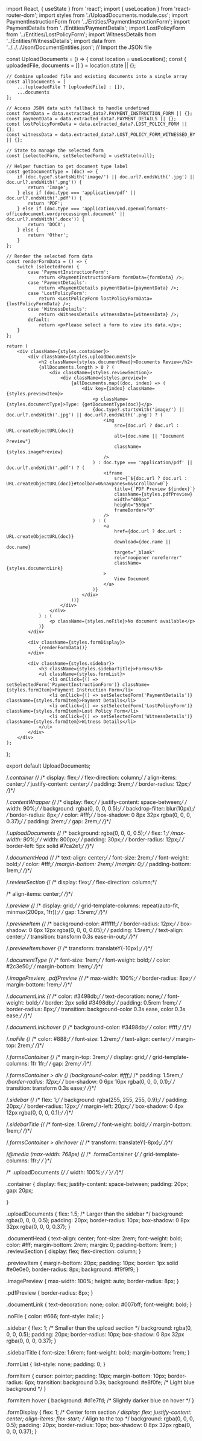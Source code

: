 import React, { useState } from 'react';
import { useLocation } from 'react-router-dom';
import styles from './UploadDocuments.module.css';
import PaymentInstructionForm from '../Entities/PaymentInstructionForm';
import PaymentDetails from '../Entities/PaymentDetails';
import LostPolicyForm from '../Entities/LostPolicyForm';
import WitnessDetails from '../Entities/WitnessDetails';
import data from '../../../Json/DocumentEntities.json'; // Import the JSON file

const UploadDocuments = () => {
    const location = useLocation();
    const { uploadedFile, documents = [] } = location.state || {};

    // Combine uploaded file and existing documents into a single array
    const allDocuments = [
        ...(uploadedFile ? [uploadedFile] : []),
        ...documents
    ];

    // Access JSON data with fallback to handle undefined
    const formData = data.extracted_data?.PAYMENT_INSTRUCTION_FORM || {};
    const paymentData = data.extracted_data?.PAYMENT_DETAILS || {};
    const lostPolicyFormData = data.extracted_data?.LOST_POLICY_FORM || {};
    const witnessData = data.extracted_data?.LOST_POLICY_FORM_WITNESSED_BY || {};

    // State to manage the selected form
    const [selectedForm, setSelectedForm] = useState(null);

    // Helper function to get document type label
    const getDocumentType = (doc) => {
        if (doc.type?.startsWith('image/') || doc.url?.endsWith('.jpg') || doc.url?.endsWith('.png')) {
            return 'Image';
        } else if (doc.type === 'application/pdf' || doc.url?.endsWith('.pdf')) {
            return 'PDF';
        } else if (doc.type === 'application/vnd.openxmlformats-officedocument.wordprocessingml.document' || doc.url?.endsWith('.docx')) {
            return 'DOCX';
        } else {
            return 'Other';
        }
    };

    // Render the selected form data
    const renderFormData = () => {
        switch (selectedForm) {
            case 'PaymentInstructionForm':
                return <PaymentInstructionForm formData={formData} />;
            case 'PaymentDetails':
                return <PaymentDetails paymentData={paymentData} />;
            case 'LostPolicyForm':
                return <LostPolicyForm lostPolicyFormData={lostPolicyFormData} />;
            case 'WitnessDetails':
                return <WitnessDetails witnessData={witnessData} />;
            default:
                return <p>Please select a form to view its data.</p>;
        }
    };

    return (
        <div className={styles.container}>
            <div className={styles.uploadDocuments}>
                <h2 className={styles.documentHead}>Documents Review</h2>
                {allDocuments.length > 0 ? (
                    <div className={styles.reviewSection}>
                        <div className={styles.preview}>
                            {allDocuments.map((doc, index) => (
                                <div key={index} className={styles.previewItem}>
                                    <p className={styles.documentType}>Type: {getDocumentType(doc)}</p>
                                    {doc.type?.startsWith('image/') || doc.url?.endsWith('.jpg') || doc.url?.endsWith('.png') ? (
                                        <img
                                            src={doc.url ? doc.url : URL.createObjectURL(doc)}
                                            alt={doc.name || "Document Preview"}
                                            className={styles.imagePreview}
                                        />
                                    ) : doc.type === 'application/pdf' || doc.url?.endsWith('.pdf') ? (
                                        <iframe
                                            src={`${doc.url ? doc.url : URL.createObjectURL(doc)}#toolbar=0&navpanes=0&scrollbar=0`}
                                            title={`PDF Preview ${index}`}
                                            className={styles.pdfPreview}
                                            width="400px"
                                            height="550px"
                                            frameBorder="0"
                                        />
                                    ) : (
                                        <a
                                            href={doc.url ? doc.url : URL.createObjectURL(doc)}
                                            download={doc.name || doc.name}
                                            target="_blank"
                                            rel="noopener noreferrer"
                                            className={styles.documentLink}
                                        >
                                            View Document
                                        </a>
                                    )}
                                </div>
                            ))}
                        </div>
                    </div>
                ) : (
                    <p className={styles.noFile}>No document available</p>
                )}
            </div>

            <div className={styles.formDisplay}>
                {renderFormData()}
            </div>

            <div className={styles.sidebar}>
                <h3 className={styles.sidebarTitle}>Forms</h3>
                <ul className={styles.formList}>
                    <li onClick={() => setSelectedForm('PaymentInstructionForm')} className={styles.formItem}>Payment Instruction Form</li>
                    <li onClick={() => setSelectedForm('PaymentDetails')} className={styles.formItem}>Payment Details</li>
                    <li onClick={() => setSelectedForm('LostPolicyForm')} className={styles.formItem}>Lost Policy Form</li>
                    <li onClick={() => setSelectedForm('WitnessDetails')} className={styles.formItem}>Witness Details</li>
                </ul>
            </div>
        </div>
    );
};

export default UploadDocuments;


/*.container {*/
/*    display: flex;*/
/*    flex-direction: column;*/
/*    align-items: center;*/
/*    justify-content: center;*/
/*    padding: 3rem;*/
/*    border-radius: 12px;*/
/*}*/

/*.contentWrapper {*/
/*    display: flex;*/
/*    justify-content: space-between;*/
/*    width: 90%;*/
/*    background: rgba(0, 0, 0, 0.5);*/
/*    backdrop-filter: blur(10px);*/
/*    border-radius: 8px;*/
/*    color: #fff;*/
/*    box-shadow: 0 8px 32px rgba(0, 0, 0, 0.37);*/
/*    padding: 2rem;*/
/*    gap: 2rem;*/
/*}*/

/*.uploadDocuments {*/
/*    background: rgba(0, 0, 0, 0.5);*/
/*    flex: 1;*/
    /*max-width: 90%;*/
/*    width: 800px;*/
/*        padding: 30px;*/
/*        border-radius: 12px;*/
/*        border-left: 5px solid #7ca2e1;*/
/*}*/

/*.documentHead {*/
/*    text-align: center;*/
/*    font-size: 2rem;*/
/*    font-weight: bold;*/
/*    color: #fff;*/
    /*margin-bottom: 2rem;*/
    /*margin: 0;*/
/*    padding-bottom: 1rem;*/
/*}*/

/*.reviewSection {*/
/*    display: flex;*/
/*    flex-direction: column;*/
        

/*    align-items: center;*/
/*}*/

/*.preview {*/
/*    display: grid;*/
/*    grid-template-columns: repeat(auto-fit, minmax(200px, 1fr));*/
/*    gap: 1.5rem;*/
/*}*/

/*.previewItem {*/
/*    background-color: #ffffff;*/
/*    border-radius: 12px;*/
/*    box-shadow: 0 6px 12px rgba(0, 0, 0, 0.05);*/
/*    padding: 1.5rem;*/
/*    text-align: center;*/
/*    transition: transform 0.3s ease-in-out;*/
/*}*/

/*.previewItem:hover {*/
/*    transform: translateY(-10px);*/
/*}*/

/*.documentType {*/
/*    font-size: 1rem;*/
/*    font-weight: bold;*/
/*    color: #2c3e50;*/
/*    margin-bottom: 1rem;*/
/*}*/

/*.imagePreview, .pdfPreview {*/
/*    max-width: 100%;*/
/*    border-radius: 8px;*/
/*    margin-bottom: 1rem;*/
/*}*/

/*.documentLink {*/
/*    color: #3498db;*/
/*    text-decoration: none;*/
/*    font-weight: bold;*/
/*    border: 2px solid #3498db;*/
/*    padding: 0.5rem 1rem;*/
/*    border-radius: 8px;*/
/*    transition: background-color 0.3s ease, color 0.3s ease;*/
/*}*/

/*.documentLink:hover {*/
/*    background-color: #3498db;*/
/*    color: #fff;*/
/*}*/

/*.noFile {*/
/*    color: #888;*/
/*    font-size: 1.2rem;*/
/*    text-align: center;*/
/*    margin-top: 2rem;*/
/*}*/

/*.formsContainer {*/
/*    margin-top: 3rem;*/
/*    display: grid;*/
/*    grid-template-columns: 1fr 1fr;*/
/*    gap: 2rem;*/
/*}*/

/*.formsContainer > div {*/
    /*background-color: #fff;*/
/*    padding: 1.5rem;*/
    /*border-radius: 12px;*/
/*    box-shadow: 0 6px 16px rgba(0, 0, 0, 0.1);*/
/*    transition: transform 0.3s ease;*/
/*}*/

/*.sidebar {*/
/*    flex: 1;*/
/*    background: rgba(255, 255, 255, 0.9);*/
/*    padding: 20px;*/
/*    border-radius: 12px;*/
/*    margin-left: 20px;*/
/*    box-shadow: 0 4px 12px rgba(0, 0, 0, 0.1);*/
/*}*/

/*.sidebarTitle {*/
/*    font-size: 1.6rem;*/
/*    font-weight: bold;*/
/*    margin-bottom: 1rem;*/
/*}*/

/*.formsContainer > div:hover {*/
/*    transform: translateY(-8px);*/
/*}*/

/*@media (max-width: 768px) {*/
/*    .formsContainer {*/
/*        grid-template-columns: 1fr;*/
/*    }*/

/*    .uploadDocuments {*/
/*        width: 100%;*/
/*    }*/
/*}*/


.container {
    display: flex;
    justify-content: space-between;
    padding: 20px;
        gap: 20px;

}

.uploadDocuments {
    flex: 1.5; /* Larger than the sidebar */
    background: rgba(0, 0, 0, 0.5);
    padding: 20px;
    border-radius: 10px;
    box-shadow: 0 8px 32px rgba(0, 0, 0, 0.37);
}


.documentHead {
    text-align: center;
    font-size: 2rem;
    font-weight: bold;
    color: #fff;
    margin-bottom: 2rem;
    margin: 0;
    padding-bottom: 1rem;
}
.reviewSection {
    display: flex;
    flex-direction: column;
}

.previewItem {
    margin-bottom: 20px;
    padding: 10px;
    border: 1px solid #e0e0e0;
    border-radius: 8px;
    background: #f9f9f9;
}

.imagePreview {
    max-width: 100%;
    height: auto;
    border-radius: 8px;
}

.pdfPreview {
    border-radius: 8px;
}

.documentLink {
    text-decoration: none;
    color: #007bff;
    font-weight: bold;
}

.noFile {
    color: #666;
    font-style: italic;
}

.sidebar {
    flex: 1; /* Smaller than the upload section */
    background: rgba(0, 0, 0, 0.5);
    padding: 20px;
    border-radius: 10px;
    box-shadow: 0 8px 32px rgba(0, 0, 0, 0.37);
}


.sidebarTitle {
    font-size: 1.6rem;
    font-weight: bold;
    margin-bottom: 1rem;
}

.formList {
    list-style: none;
    padding: 0;
}

.formItem {
    cursor: pointer;
    padding: 10px;
    margin-bottom: 10px;
    border-radius: 6px;
    transition: background 0.3s;
    background: #e8f0fe; /* Light blue background */
}

.formItem:hover {
    background: #d1e7fd; /* Slightly darker blue on hover */
}

.formDisplay {
    flex: 1; /* Center form section */
    display: flex;
    justify-content: center;
    align-items: flex-start; /* Align to the top */
    background: rgba(0, 0, 0, 0.5);
    padding: 20px;
    border-radius: 10px;
    box-shadow: 0 8px 32px rgba(0, 0, 0, 0.37);
}
